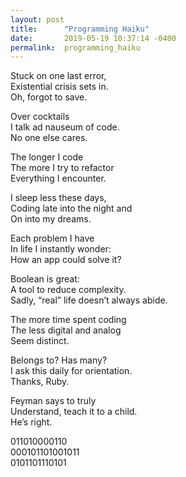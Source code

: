 ```yaml
---
layout: post
title:      "Programming Haiku"
date:       2019-05-19 10:37:14 -0400
permalink:  programming_haiku
---
```



Stuck on one last error,  
Existential crisis sets in.  
Oh, forgot to save.  

Over cocktails  
I talk ad nauseum of code.  
No one else cares.  

The longer I code  
The more I try to refactor  
Everything I encounter.  

I sleep less these days,  
Coding late into the night and  
On into my dreams.  

Each problem I have  
In life I instantly wonder:  
How an app could solve it?  

Boolean is great:  
A tool to reduce complexity.  
Sadly, “real” life doesn’t always abide.  

The more time spent coding  
The less digital and analog  
Seem distinct.  

Belongs to? Has many?  
I ask this daily for orientation.  
Thanks, Ruby.  

Feyman says to truly  
Understand, teach it to a child.  
He’s right.  

011010000110  
000101101001011  
0101101110101  
